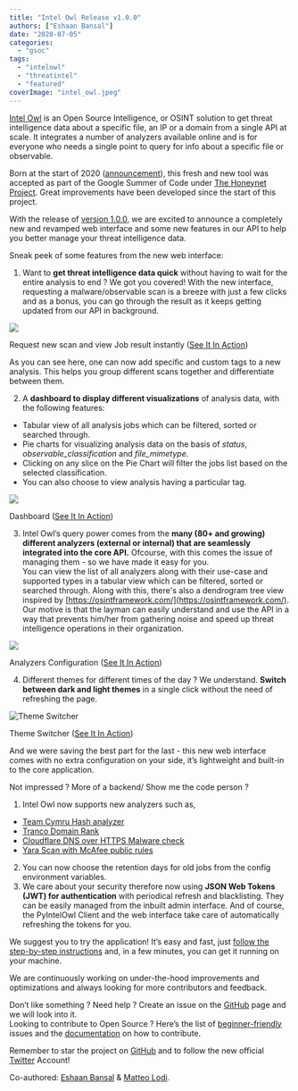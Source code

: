 ```yaml
---
title: "Intel Owl Release v1.0.0"
authors: ["Eshaan Bansal"]
date: "2020-07-05"
categories: 
  - "gsoc"
tags: 
  - "intelowl"
  - "threatintel"
  - "featured"
coverImage: "intel_owl.jpeg"
---
```


[Intel Owl](https://github.com/intelowlproject/IntelOwl) is an Open Source Intelligence, or OSINT solution to get threat intelligence data about a specific file, an IP or a domain from a single API at scale. It integrates a number of analyzers available online and is for everyone who needs a single point to query for info about a specific file or observable.

Born at the start of 2020 ([announcement](https://www.certego.net/en/news/new-year-new-tool-intel-owl/)), this fresh and new tool was accepted as part of the Google Summer of Code under [The Honeynet Project](https://www.honeynet.org/gsoc/gsoc-2020/google-summer-of-code-2020-project-ideas/#intel-owl-improvements). Great improvements have been developed since the start of this project.

With the release of [version 1.0.0](https://github.com/intelowlproject/IntelOwl/releases/tag/1.0.0), we are excited to announce a completely new and revamped web interface and some new features in our API to help you better manage your threat intelligence data.

Sneak peek of some features from the new web interface:

1. Want to **get threat intelligence data quick** without having to wait for the entire analysis to end ? We got you covered! With the new interface, requesting a malware/observable scan is a breeze with just a few clicks and as a bonus, you can go through the result as it keeps getting updated from our API in background.

![](images/LzriEDq.gif)

Request new scan and view Job result instantly ([See It In Action](https://i.imgur.com/LzriEDq.gif))

As you can see here, one can now add specific and custom tags to a new analysis. This helps you group different scans together and differentiate between them.

2. A **dashboard to display different visualizations** of analysis data, with the following features:

- Tabular view of all analysis jobs which can be filtered, sorted or searched through.
- Pie charts for visualizing analysis data on the basis of _status_, _observable\_classification_ and _file\_mimetype_.
- Clicking on any slice on the Pie Chart will filter the jobs list based on the selected classification.
- You can also choose to view analysis having a particular tag.

![](images/wCIwh9m.gif)

Dashboard ([See It In Action](https://i.imgur.com/wCIwh9m.gif))

3. Intel Owl’s query power comes from the **many (80+ and growing) different analyzers (external or internal) that are seamlessly integrated into the core API.** Ofcourse, with this comes the issue of managing them - so we have made it easy for you.  
You can view the list of all analyzers along with their use-case and supported types in a tabular view which can be filtered, sorted or searched through. Along with this, there's also a dendrogram tree view inspired by [https://osintframework.com/](https://osintframework.com/).  
Our motive is that the layman can easily understand and use the API in a way that prevents him/her from gathering noise and speed up threat intelligence operations in their organization.

![](images/US8N2M0.gif)

Analyzers Configuration ([See It In Action](https://i.imgur.com/US8N2M0.gif))

4. Different themes for different times of the day ? We understand. **Switch between dark and light themes** in a single click without the need of refreshing the page.

![Theme Switcher](images/nicC9gd.gif)

Theme Switcher ([See It In Action](https://i.imgur.com/nicC9gd.gif))

And we were saving the best part for the last - this new web interface comes with no extra configuration on your side, it’s lightweight and built-in to the core application.

Not impressed ? More of a backend/ Show me the code person ? 

1. Intel Owl now supports new analyzers such as,

- [Team Cymru Hash analyzer](https://team-cymru.com/community-services/mhr/)
- [Tranco Domain Rank](https://tranco-list.eu/)
- [Cloudflare DNS over HTTPS Malware check](https://developers.cloudflare.com/1.1.1.1/1.1.1.1-for-families/setup-instructions/dns-over-https/)
- [Yara Scan with McAfee public rules](https://github.com/advanced-threat-research/Yara-Rules)

2. You can now choose the retention days for old jobs from the config environment variables.
3. We care about your security therefore now using **JSON Web Tokens (JWT) for authentication** with periodical refresh and blacklisting. They can be easily managed from the inbuilt admin interface. And of course, the PyIntelOwl Client and the web interface take care of automatically refreshing the tokens for you.

We suggest you to try the application! It’s easy and fast, just [follow the step-by-step instructions](https://intelowl.readthedocs.io/en/latest/Installation.html) and, in a few minutes, you can get it running on your machine.

We are continuously working on under-the-hood improvements and optimizations and always looking for more contributors and feedback.

Don’t like something ? Need help ? Create an issue on the [GitHub](https://github.com/intelowlproject/IntelOwl/) page and we will look into it.  
Looking to contribute to Open Source ? Here’s the list of [beginner-friendly](https://github.com/intelowlproject/IntelOwl/issues?q=is%3Aopen+is%3Aissue+label%3Abeginner-friendly) issues and the [documentation](https://intelowl.readthedocs.io/en/latest/Contribute.html) on how to contribute.

Remember to star the project on [GitHub](https://github.com/intelowlproject/IntelOwl) and to follow the new official [Twitter](https://twitter.com/intel_owl) Account!

Co-authored: [Eshaan Bansal](https://twitter.com/mask0fmydisguis) & [Matteo Lodi](https://twitter.com/matte_lodi).
